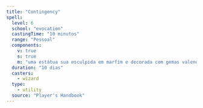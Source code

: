 ```yaml
---
title: "Contingency"
spell:
  level: 6
  school: "evocation"
  castingTime: "10 minutos"
  range: "Pessoal"
  components:
    v: true
    s: true
    m: "uma estátua sua esculpida em marfim e decorada com gemas valendo, no mínimo, 1.500 po"
  duration: "10 dias"
  casters:
    - wizard
  type:
    - utility
  source: "Player's Handbook"
---
```

